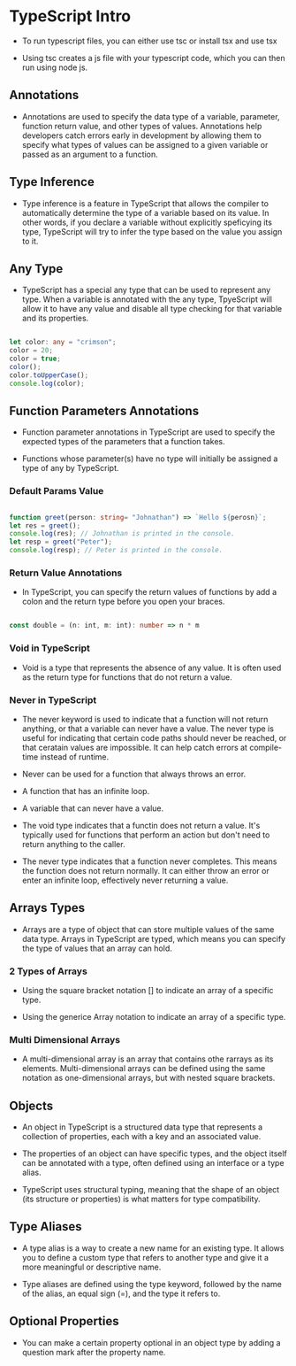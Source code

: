 # TypeScript Intro

- To run typescript files, you can either use tsc <filename> or install tsx and use tsx <filename>

- Using tsc creates a js file with your typescript code, which you can then run using node js.


## Annotations

- Annotations are used to specify the data type of a variable, parameter, function return value, and other types of values. Annotations help developers catch errors early in development by allowing them to specify what types of values can be assigned to a given variable or passed as an argument to a function.

## Type Inference

- Type inference is a feature in TypeScript that allows the compiler to automatically determine the type of a variable based on its value. In other words, if you declare a variable without explicitly speficying its type, TypeScript will try to infer the type based on the value you assign to it.

## Any Type

- TypeScript has a special any type that can be used to represent any type. When a variable is annotated with the any type, TpyeScript will allow it to have any value and disable all type checking for that variable and its properties.

``` TypeScript

let color: any = "crimson";
color = 20;
color = true;
color();
color.toUpperCase();
console.log(color);


```

## Function Parameters Annotations

- Function parameter annotations in TypeScript are used to specify the expected types of the parameters that a function takes.

- Functions whose parameter(s) have no type will initially be assigned a type of any by TypeScript.

### Default Params Value

``` TypeScript

function greet(person: string= "Johnathan") => `Hello ${perosn}`;
let res = greet();
console.log(res); // Johnathan is printed in the console.
let resp = greet("Peter");
console.log(resp); // Peter is printed in the console.


```

### Return Value Annotations

- In TypeScript, you can specify the return values of functions by add a colon and the return type before you open your braces.

``` TypeScript

const double = (n: int, m: int): number => n * m

```

### Void  in TypeScript

- Void is a type that represents the absence of any value. It is often used as the return type for functions that do not return a value.


### Never in TypeScript

- The never keyword is used to indicate that a function will not return anything, or that a variable can never have a value. The never type is useful for indicating that certain code paths should never be reached, or that ceratain values are impossible. It can help catch errors at compile-time instead of runtime.

- Never can be used for a function that always throws an error.

- A function that has an infinite loop.

- A variable that can never have a value.


- The void type indicates that a functin does not return a value. It's typically used for functions that perform an action but don't need to return anything to the caller.

- The never type indicates that a function never completes. This means the function does not return normally. It can either throw an error or enter an infinite loop, effectively never returning a value.


## Arrays Types

- Arrays are a type of object that can store multiple values of the same data type. Arrays in TypeScript are typed, which means you can specify the type of values that an array can hold.

### 2 Types of Arrays

- Using the square bracket notation [] to indicate an array of a specific type.

- Using the generice Array<type> notation to indicate an array of a specific type.


### Multi Dimensional Arrays

- A multi-dimensional array is an array that contains othe rarrays as its elements. Multi-dimensional arrays can be defined using the same notation as one-dimensional arrays, but with nested square brackets.


## Objects

- An object in TypeScript is a structured data type that represents a collection of properties, each with a key and an associated value. 

- The properties of an object can have specific types, and the object itself can be annotated with a type, often defined using an interface or a type alias. 

- TypeScript uses structural typing, meaning that the shape of an object (its structure or properties) is what matters for type compatibility.



## Type Aliases

- A type alias is a way to create a new name for an existing type. It allows you to define a custom type that refers to another type and give it a more meaningful or descriptive name.

- Type aliases are defined using the type keyword, followed by the name of the alias, an equal sign (=), and the type it refers to.

## Optional Properties

- You can make a certain property optional in an object type by adding a question mark after the property name.
